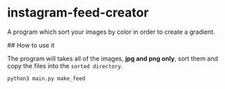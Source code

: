 # instagram-feed-creator
A program which sort your images by color in order to create a gradient.


## How to use it

The program will takes all of the images, **jpg and png only**, sort them and copy the files into the `sorted directory`.

`python3 main.py make_feed`
